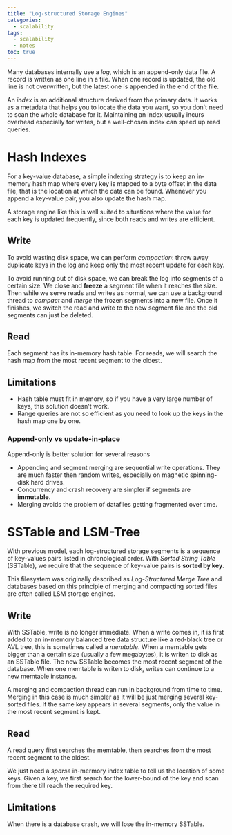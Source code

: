 ```yaml
---
title: "Log-structured Storage Engines"
categories:
  - scalability
tags:
  - scalability
  - notes
toc: true
---
```


Many databases internally use a *log*, which is an append-only data file. A record is written as one line in a file. When one record is updated, the old line is not overwritten, but the latest one is appended in the end of the file.

An *index* is an additional structure derived from the primary data. It works as a metadata that helps you to locate the data you want, so you don't need to scan the whole database for it. Maintaining an index usually incurs overhead especially for writes, but a well-chosen index can speed up read queries.

# Hash Indexes
For a key-value database, a simple indexing strategy is to keep an in-memory hash map where every key is mapped to a byte offset in the data file, that is the location at which the data can be found. Whenever you append a key-value pair, you also update the hash map.

A storage engine like this is well suited to situations where the value for each key is updated frequently, since both reads and writes are efficient.

## Write

To avoid wasting disk space, we can perform *compaction*: throw away duplicate keys in the log and keep only the most recent update for each key.

To avoid running out of disk space, we can break the log into segments of a certain size. We close and **freeze** a segment file when it reaches the size. Then while we serve reads and writes as normal, we can use a background thread to *compact* and *merge* the frozen segments into a new file. Once it finishes, we switch the read and write to the new segment file and the old segments can just be deleted.

## Read

Each segment has its in-memory hash table. For reads, we will search the hash map from the most recent segment to the oldest.

## Limitations

- Hash table must fit in memory, so if you have a very large number of keys, this solution doesn't work.
- Range queries are not so efficient as you need to look up the keys in the hash map one by one.

### Append-only vs update-in-place

Append-only is better solution for several reasons

- Appending and segment merging are sequential write operations. They are much faster then random writes, especially on magnetic spinning-disk hard drives.
- Concurrency and crash recovery are simpler if segments are **immutable**.
- Merging avoids the problem of datafiles getting fragmented over time.


# SSTable and LSM-Tree

With previous model, each log-structured storage segments is a sequence of key-values pairs listed in chronological order. With *Sorted String Table* (SSTable), we require that the sequence of key-value pairs is **sorted by key**.

This filesystem was originally described as *Log-Structured Merge Tree* and databases based on this principle of merging and compacting sorted files are often called LSM storage engines.

## Write

With SSTable, write is no longer immediate. When a write comes in, it is first added to an in-memory balanced tree data structure like a red-black tree or AVL tree, this is sometimes called a *memtable*. When a memtable gets bigger than a certain size (usually a few megabytes), it is writen to disk as an SSTable file. The new SSTable becomes the most recent segment of the database. When one memtable is writen to disk, writes can continue to a new memtable instance.

A merging and compaction thread can run in background from time to time. Merging in this case is much simpler as it will be just merging several key-sorted files. If the same key appears in several segments, only the value in the most recent segment is kept.


## Read

A read query first searches the memtable, then searches from the most recent segment to the oldest.

We just need a *sparse* in-mermory index table to tell us the location of some keys. Given a key, we first search for the lower-bound of the key and scan from there till reach the required key.


## Limitations

When there is a database crash, we will lose the in-memory SSTable.

